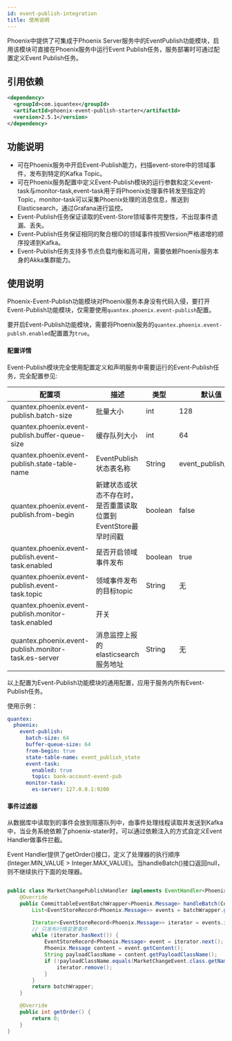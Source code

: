 ```yaml
---
id: event-publish-integration
title: 使用说明
---
```


Phoenix中提供了可集成于Phoenix Server服务中的EventPublish功能模块，启用该模块可直接在Phoenix服务中运行Event Publish任务，服务部署时可通过配置定义Event Publish任务。

## 引用依赖

```xml
<dependency>
  <groupId>com.iquantex</groupId>
  <artifactId>phoenix-event-publish-starter</artifactId>
  <version>2.5.1</version>
</dependency>
```

## 功能说明

* 可在Phoenix服务中开启Event-Publish能力，扫描event-store中的领域事件，发布到特定的Kafka Topic。
* 可在Phoenix服务配置中定义Event-Publish模块的运行参数和定义event-task与monitor-task,event-task用于将Phoenix处理事件转发至指定的Topic，monitor-task可以采集Phoenix处理的消息信息，推送到Elasticsearch，通过Grafana进行监控。
* Event-Publish任务保证读取的Event-Store领域事件完整性，不出现事件遗漏、丢失。
* Event-Publish任务保证相同的聚合根ID的领域事件按照Version严格递增的顺序投递到Kafka。
* Event-Publish任务支持多节点负载均衡和高可用，需要依赖Phoenix服务本身的Akka集群能力。

## 使用说明

Phoenix-Event-Publish功能模块对Phoenix服务本身没有代码入侵，要打开Event-Publish功能模块，仅需要使用`quantex.phoenix.event-publish`配置。

要开启Event-Publish功能模块，需要将Phoenix服务的`quantex.phoenix.event-publsh.enabled`配置置为`true`。

#### 配置详情

Event-Publish模块完全使用配置定义和声明服务中需要运行的Event-Publish任务，完全配置参见:

| 配置项                                                   | 描述                                                         | 类型    | 默认值              |
| -------------------------------------------------------- | ------------------------------------------------------------ | ------- | ------------------- |
| quantex.phoenix.event-publish.batch-size                 | 批量大小                                                     | int     | 128                 |
| quantex.phoenix.event-publish.buffer-queue-size          | 缓存队列大小                                                 | int     | 64                  |
| quantex.phoenix.event-publish.state-table-name           | EventPublish状态表名称                                       | String  | event_publish_state |
| quantex.phoenix.event-publish.from-begin                  | 新建状态或状态不存在时，是否重置读取位置到EventStore最早时间戳 | boolean | false               |
| quantex.phoenix.event-publish.event-task.enabled         | 是否开启领域事件发布                                         | boolean | true                |
| quantex.phoenix.event-publish.event-task.topic           | 领域事件发布的目标topic                                      | String  | 无                  |
| quantex.phoenix.event-publish.monitor-task.enabled| 开关
| quantex.phoenix.event-publish.monitor-task.es-server | 消息监控上报的elasticsearch服务地址                                  | String  | 无                  |

以上配置为Event-Publish功能模块的通用配置，应用于服务内所有Event-Publish任务。

使用示例：

```yaml
quantex:
  phoenix:
    event-publish:
      batch-size: 64
      buffer-queue-size: 64
      from-begin: true
      state-table-name: event_publish_state
      event-task:
        enabled: true
        topic: bank-account-event-pub
      monitor-task:
        es-server: 127.0.0.1:9200
```
#### 事件过滤器

从数据库中读取到的事件会放到阻塞队列中，由事件处理线程读取并发送到Kafka中，当业务系统依赖了phoenix-stater时，可以通过依赖注入的方式自定义Event Handler做事件拦截。

Event Handler提供了getOrder()接口，定义了处理器的执行顺序(Integer.MIN_VALUE > Integer.MAX_VALUE)。当handleBatch()接口返回null，则不继续执行下面的处理器。

```java

public class MarketChangePublishHandler implements EventHandler<Phoenix.Message, Phoenix.Message> {
    @Override
    public CommittableEventBatchWrapper<Phoenix.Message> handleBatch(CommittableEventBatchWrapper<Phoenix.Message> batchWrapper) {
        List<EventStoreRecord<Phoenix.Message>> events = batchWrapper.getEvents();

        Iterator<EventStoreRecord<Phoenix.Message>> iterator = events.iterator();
        // 只发布行情变更事件
        while (iterator.hasNext()) {
            EventStoreRecord<Phoenix.Message> event = iterator.next();
            Phoenix.Message content = event.getContent();
            String payloadClassName = content.getPayloadClassName();
            if (!payloadClassName.equals(MarketChangeEvent.class.getName())) {
                iterator.remove();
            }
        }
        return batchWrapper;
    }

    @Override
    public int getOrder() {
        return 0;
    }
}


```

